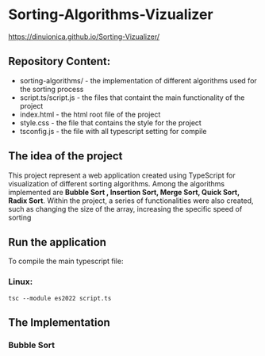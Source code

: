# Sorting-Algorithms-Vizualizer

https://dinuionica.github.io/Sorting-Vizualizer/
##  Repository Content:

 - sorting-algorithms/    - the implementation of different algorithms used for the sorting process
 - script.ts/script.js    - the files that containt the main functionality of the project
 - index.html             - the html root file of the project
 - style.css              - the file that contains the style for the project
 - tsconfig.js            - the file with all typescript setting for compile

## The idea of the project

This project represent a web application created using TypeScript for visualization of different sorting algorithms. 
Among the algorithms implemented are **Bubble Sort , Insertion Sort, Merge Sort, Quick Sort, Radix Sort**. Within the project,
a series of functionalities were also created, such as changing the size of the array, increasing the specific speed of sorting
 
## Run the application

To compile the main typescript file:

### Linux: 
```
tsc --module es2022 script.ts
```
## The Implementation

### Bubble Sort
